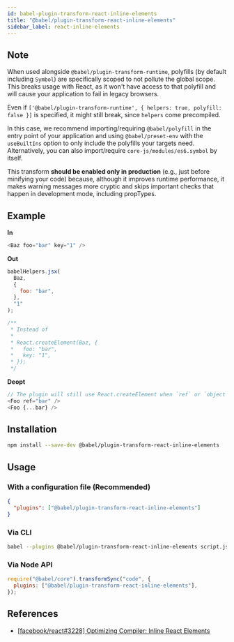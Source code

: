 ```yaml
---
id: babel-plugin-transform-react-inline-elements
title: "@babel/plugin-transform-react-inline-elements"
sidebar_label: react-inline-elements
---
```


## Note

When used alongside `@babel/plugin-transform-runtime`, polyfills (by default including `Symbol`) are specifically scoped to not pollute the global scope. This breaks usage with React, as it won't have access to that polyfill and will cause your application to fail in legacy browsers.

Even if `['@babel/plugin-transform-runtime', { helpers: true, polyfill: false }]` is specified, it might still break, since `helpers` come precompiled.

In this case, we recommend importing/requiring `@babel/polyfill` in the entry point of your application and using `@babel/preset-env` with the `useBuiltIns` option to only include the polyfills your targets need. Alternatively, you can also import/require `core-js/modules/es6.symbol` by itself.

This transform **should be enabled only in production** (e.g., just before minifying your code) because, although it improves runtime performance, it makes warning messages more cryptic and skips important checks that happen in development mode, including propTypes.

## Example

**In**

```js title="JavaScript"
<Baz foo="bar" key="1" />
```

**Out**

```js title="JavaScript"
babelHelpers.jsx(
  Baz,
  {
    foo: "bar",
  },
  "1"
);

/**
 * Instead of
 *
 * React.createElement(Baz, {
 *   foo: "bar",
 *   key: "1",
 * });
 */
```

**Deopt**

```js title="JavaScript"
// The plugin will still use React.createElement when `ref` or `object rest spread` is used
<Foo ref="bar" />
<Foo {...bar} />
```

## Installation

```sh title="Shell"
npm install --save-dev @babel/plugin-transform-react-inline-elements
```

## Usage

### With a configuration file (Recommended)

```json title="babel.config.json"
{
  "plugins": ["@babel/plugin-transform-react-inline-elements"]
}
```

### Via CLI

```sh title="Shell"
babel --plugins @babel/plugin-transform-react-inline-elements script.js
```

### Via Node API

```js title="JavaScript"
require("@babel/core").transformSync("code", {
  plugins: ["@babel/plugin-transform-react-inline-elements"],
});
```

## References

- [[facebook/react#3228] Optimizing Compiler: Inline React Elements](https://github.com/facebook/react/issues/3228)
